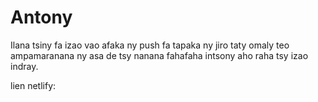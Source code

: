 # Antony
Ilana tsiny fa izao vao afaka ny push fa tapaka ny jiro taty omaly teo ampamaranana ny asa de tsy nanana fahafaha intsony aho raha tsy izao indray.

lien netlify: 